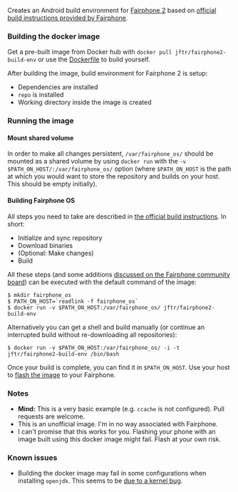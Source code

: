 Creates an Android build environment for [Fairphone 2](http://www.fairphone.com) based on [official build instructions provided by Fairphone](http://code.fairphone.com/projects/fp-osos/dev/fairphone-os-build-instructions.html).

### Building the docker image

Get a pre-built image from Docker hub with `docker pull jftr/fairphone2-build-env` or use the [Dockerfile](https://github.com/justfortherec/fairphone2-build-env/blob/master/Dockerfile) to build yourself.

After building the image, build environment for Fairphone 2 is setup:

 * Dependencies are installed
 * `repo` is installed
 * Working directory inside the image is created

### Running the image

#### Mount shared volume

In order to make all changes persistent, `/var/fairphone_os/` should be mounted as a shared volume by using `docker run` with the `-v $PATH_ON_HOST/:/var/fairphone_os/` option (where `$PATH_ON_HOST` is the path at which you would want to store the repository and builds on your host. This should be empty initially).

#### Building Fairphone OS

All steps you need to take are described in [the official build instructions](http://code.fairphone.com/projects/fp-osos/dev/fairphone-os-build-instructions.html#initializing-the-repo).
In short:

 * Initialize and sync repository
 * Download binaries
 * (Optional: Make changes)
 * Build

All these steps (and some additions [discussed on the Fairphone community board](https://forum.fairphone.com/t/howto-pencil2-compiling-fairphone-open-source-rooting/11600)) can be executed with the default command of the image:

```
$ mkdir fairphone_os
$ PATH_ON_HOST=`readlink -f fairphone_os`
$ docker run -v $PATH_ON_HOST:/var/fairphone_os/ jftr/fairphone2-build-env
```

Alternatively you can get a shell and build manually (or continue an interrupted build without re-downloading all repositories):

```
$ docker run -v $PATH_ON_HOST:/var/fairphone_os/ -i -t jftr/fairphone2-build-env /bin/bash
```

Once your build is complete, you can find it in `$PATH_ON_HOST`.
Use your host to [flash the image](http://code.fairphone.com/projects/fp-osos/dev/fairphone-os-build-instructions.html#flash) to your Fairphone.

### Notes

 * **Mind:** This is a very basic example (e.g. `ccache` is not configured). Pull requests are welcome.
 * This is an unofficial image. I'm in no way associated with Fairphone.
 * I can't promise that this works for you. Flashing your phone with an image built using this docker image might fail. Flash at your own risk.

### Known issues

 * Building the docker image may fail in some configurations when installing `openjdk`. This seems to be [due to a kernel bug](https://github.com/docker/docker/issues/18180#issuecomment-162866404).

